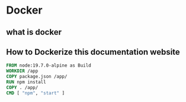 # Docker 

## what is docker




## How to Dockerize this documentation website

```Dockerfile
FROM node:19.7.0-alpine as Build
WORKDIR /app
COPY package.json /app/
RUN npm install
COPY . /app/
CMD [ "npm", "start" ]
```
